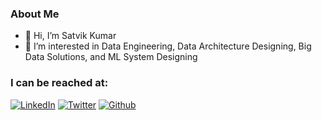### About Me

- 👋 Hi, I’m Satvik Kumar
- 👀 I’m interested in Data Engineering, Data Architecture Designing, Big Data Solutions, and ML System Designing

### I can be reached at:

[![LinkedIn](https://img.shields.io/badge/linkedin-%230077B5.svg?style=flat&logo=linkedin&logoColor=white)](https://www.linkedin.com/in/satvikkumar/) [![Twitter](https://img.shields.io/twitter/url?label=SatvikKumar92&style=social&url=https%3A%2F%2Ftwitter.com%2FSatvikKumar92)](https://twitter.com/SatvikKumar92) [![Github](https://img.shields.io/github/followers/satvikkumar92?label=satvikkumar92&style=social)](https://github.com/satvikkumar92)
